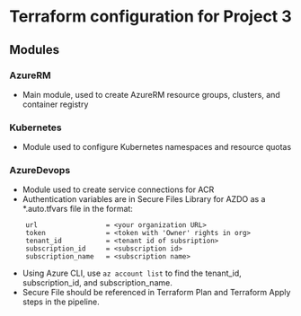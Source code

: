 # Terraform configuration for Project 3
## Modules
### AzureRM
- Main module, used to create AzureRM resource groups, clusters, and container registry
### Kubernetes
- Module used to configure Kubernetes namespaces and resource quotas
### AzureDevops
- Module used to create service connections for ACR
- Authentication variables are in Secure Files Library for AZDO as a *.auto.tfvars file in the format:
```
    url                 = <your organization URL>
    token               = <token with 'Owner' rights in org>
    tenant_id           = <tenant id of subsription>
    subscription_id     = <subscription id>
    subscription_name   = <subscription name>
```
- Using Azure CLI, use ```az account list``` to find the tenant_id, subscription_id, and subscription_name.
- Secure File should be referenced in Terraform Plan and Terraform Apply steps in the pipeline.